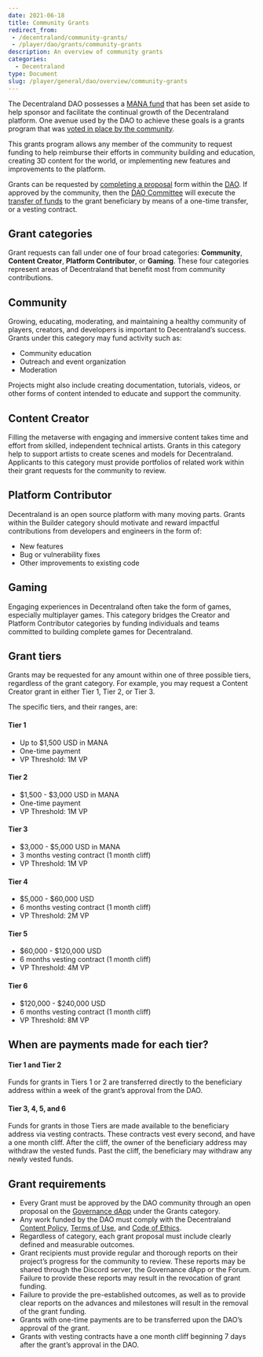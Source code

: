 ```yaml
---
date: 2021-06-18
title: Community Grants
redirect_from:
 - /decentraland/community-grants/
 - /player/dao/grants/community-grants
description: An overview of community grants
categories:
  - Decentraland
type: Document
slug: /player/general/dao/overview/community-grants
---
```



The Decentraland DAO possesses a [MANA fund](/player/general/dao/overview/the-dao-fund) that has been set aside to help sponsor and facilitate the continual growth of the Decentraland platform. One avenue used by the DAO to achieve these goals is a grants program that was [voted in place by the community](https://governance.decentraland.org/en/proposal/?id=b265e3e0-bcb0-11eb-a871-a927ffd81f49).

This grants program allows any member of the community to request funding to help reimburse their efforts in community building and education, creating 3D content for the world, or implementing new features and improvements to the platform.

Grants can be requested by [completing a proposal](/player/general/dao/overview/requesting-grants) form within the [DAO](https://governance.decentraland.org). If approved by the community, then the [DAO Committee](/player/general/dao/overview/how-does-the-dao-work#dao-committee) will execute the [transfer of funds](/player/general/dao/overview/receiving-grants) to the grant beneficiary by means of a one-time transfer, or a vesting contract.

## Grant categories

Grant requests can fall under one of four broad categories: **Community**, **Content Creator**, **Platform Contributor**, or **Gaming**. These four categories represent areas of Decentraland that benefit most from community contributions.

## Community

Growing, educating, moderating, and maintaining a healthy community of players, creators, and developers is important to Decentraland’s success. Grants under this category may fund activity such as:

*   Community education
*   Outreach and event organization
*   Moderation

Projects might also include creating documentation, tutorials, videos, or other forms of content intended to educate and support the community.

## Content Creator

Filling the metaverse with engaging and immersive content takes time and effort from skilled, independent technical artists. Grants in this category help to support artists to create scenes and models for Decentraland. Applicants to this category must provide portfolios of related work within their grant requests for the community to review.

## Platform Contributor

Decentraland is an open source platform with many moving parts. Grants within the Builder category should motivate and reward impactful contributions from developers and engineers in the form of:

*   New features
*   Bug or vulnerability fixes
*   Other improvements to existing code

## Gaming

Engaging experiences in Decentraland often take the form of games, especially multiplayer games. This category bridges the Creator and Platform Contributor categories by funding individuals and teams committed to building complete games for Decentraland.

## Grant tiers

Grants may be requested for any amount within one of three possible tiers, regardless of the grant category. For example, you may request a Content Creator grant in either Tier 1, Tier 2, or Tier 3.

The specific tiers, and their ranges, are:

#### Tier 1

*   Up to $1,500 USD in MANA
*   One-time payment
*   VP Threshold: 1M VP

#### Tier 2

*   $1,500 - $3,000 USD in MANA
*   One-time payment
*   VP Threshold: 1M VP

#### Tier 3

*   $3,000 - $5,000 USD in MANA
*   3 months vesting contract (1 month cliff)
*   VP Threshold: 1M VP

#### Tier 4

*   $5,000 - $60,000 USD
*   6 months vesting contract (1 month cliff)
*   VP Threshold: 2M VP

#### Tier 5

*   $60,000 - $120,000 USD
*   6 months vesting contract (1 month cliff)
*   VP Threshold: 4M VP

#### Tier 6

*   $120,000 - $240,000 USD
*   6 months vesting contract (1 month cliff)
*   VP Threshold: 8M VP


## When are payments made for each tier?

#### Tier 1 and Tier 2

Funds for grants in Tiers 1 or 2 are transferred directly to the beneficiary address within a week of the grant’s approval from the DAO.

#### Tier 3, 4, 5, and 6

Funds for grants in those Tiers are made available to the beneficiary address via vesting contracts. These contracts vest every second, and have a one month cliff. After the cliff, the owner of the beneficiary address may withdraw the vested funds. Past the cliff, the beneficiary may withdraw any newly vested funds.


## Grant requirements

*   Every Grant must be approved by the DAO community through an open proposal on the [Governance dApp](https://governance.decentraland.org/) under the Grants category.
*   Any work funded by the DAO must comply with the Decentraland [Content Policy](https://decentraland.org/content), [Terms of Use](https://decentraland.org/terms), and [Code of Ethics](https://decentraland.org/ethics).
*   Regardless of category, each grant proposal must include clearly defined and measurable outcomes.
*   Grant recipients must provide regular and thorough reports on their project’s progress for the community to review. These reports may be shared through the Discord server, the Governance dApp or the Forum. Failure to provide these reports may result in the revocation of grant funding.
*   Failure to provide the pre-established outcomes, as well as to provide clear reports on the advances and milestones will result in the removal of the grant funding.
*   Grants with one-time payments are to be transferred upon the DAO’s approval of the grant.
*   Grants with vesting contracts have a one month cliff beginning 7 days after the grant’s approval in the DAO.

